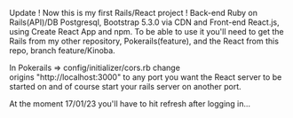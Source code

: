 
Update ! 
Now this is my first Rails/React project ! Back-end Ruby on Rails(API)/DB Postgresql, Bootstrap 5.3.0 via CDN and Front-end React.js, using Create React App and npm.
To be able to use it you'll need to get the Rails from my other repository, Pokerails(feature), and the React from this repo, branch feature/Kinoba.

In Pokerails => config/initializer/cors.rb change  
origins "http://localhost:3000" to any port you want the React server to be started on and of course start your rails server on another port.

At the moment 17/01/23 you'll have to hit refresh after logging in...

